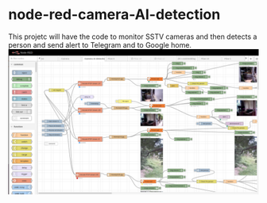 # node-red-camera-AI-detection
This projetc will have the code to monitor SSTV cameras and then detects a person and send alert to Telegram and to Google home.
![Exsample flow](Camera_Person_detection.png?raw=true "Camera AI flow")<br>
